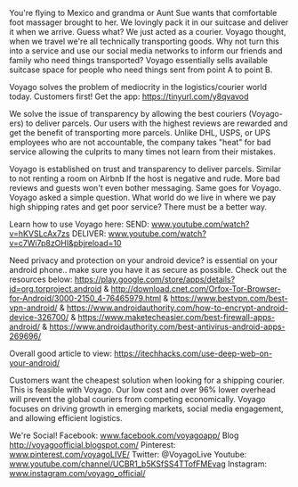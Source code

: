 You're flying to Mexico and grandma or Aunt Sue wants that comfortable foot massager brought to her. We lovingly pack it in our suitcase and deliver it when we arrive. Guess what? We just acted as a courier. Voyago thought, when we travel we're all technically transporting goods. Why not turn this into a service and use our social media networks to inform our friends and family who need things transported? Voyago essentially sells available suitcase space for people who need things sent from point A to point B. 

Voyago solves the problem of mediocrity in the logistics/courier world today. Customers first! Get the app: 
https://tinyurl.com/y8qvavod

We solve the issue of transparency by allowing the best couriers (Voyago-ers) to deliver parcels. Our users with the highest reviews are rewarded and get the benefit of transporting more parcels. Unlike DHL, USPS, or UPS employees who are not accountable, the company takes "heat" for bad service allowing the culprits to many times not learn from their mistakes. 

Voyago is established on trust and transparency to deliver parcels. Similar to not renting a room on Airbnb If the host is negative and rude. More bad reviews and guests won't even bother messaging. Same goes for Voyago. Voyago asked a simple question. What world do we live in where we pay high shipping rates and get poor service? There must be a better way.  

Learn how to use Voyago here:
SEND: www.youtube.com/watch?v=hKVSLcAx7zs
DELIVER: www.youtube.com/watch?v=c7Wi7p8zOHI&pbjreload=10 

Need privacy and protection on your android device? is essential on your android phone.. make sure you have it as secure as possible. Check out the resources below: 
https://play.google.com/store/apps/details?id=org.torproject.android
& 
http://download.cnet.com/Orfox-Tor-Browser-for-Android/3000-2150_4-76465979.html
&
https://www.bestvpn.com/best-vpn-android/
&
https://www.androidauthority.com/how-to-encrypt-android-device-326700/
&
https://www.maketecheasier.com/best-firewall-apps-android/
&
https://www.androidauthority.com/best-antivirus-android-apps-269696/

Overall good article to view: https://itechhacks.com/use-deep-web-on-your-android/

Customers want the cheapest solution when looking for a shipping courier. This is feasible with Voyago. Our low cost and over 96% lower overhead will prevent the global couriers from competing economically. Voyago focuses on driving growth in emerging markets, social media engagement, and allowing efficient logistics.

We're Social!
Facebook: www.facebook.com/voyagoapp/
Blog http://voyagoofficial.blogspot.com/
Pinterest: www.pinterest.com/voyagoLIVE/
Twitter: @VoyagoLive
Youtube: www.youtube.com/channel/UCBR1_b5KSfSS4TTofFMEvag
Instagram: www.instagram.com/voyago_official/

